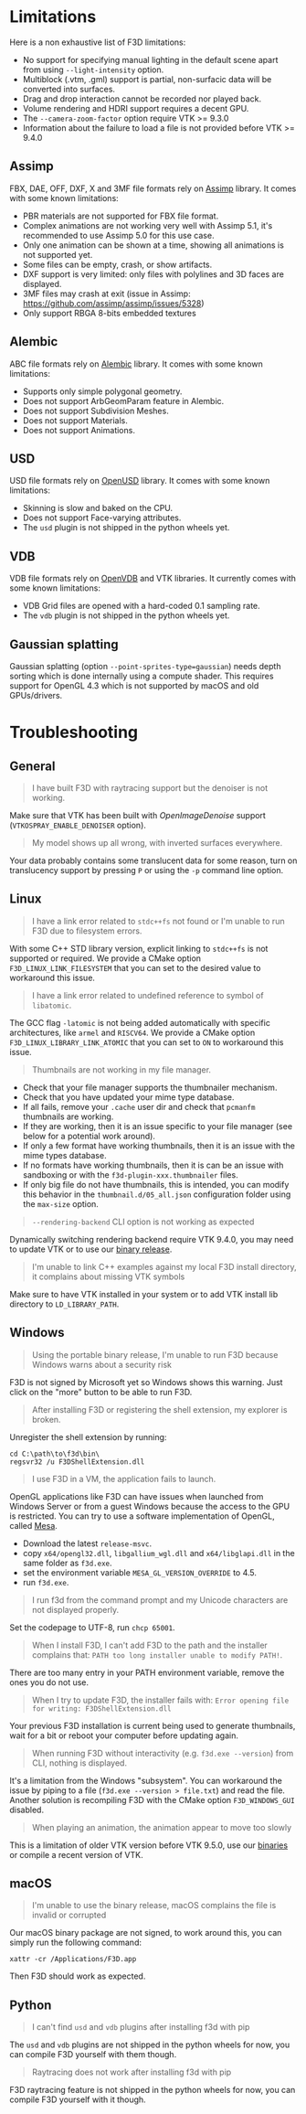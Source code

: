 # Limitations

Here is a non exhaustive list of F3D limitations:

- No support for specifying manual lighting in the default scene apart from using `--light-intensity` option.
- Multiblock (.vtm, .gml) support is partial, non-surfacic data will be converted into surfaces.
- Drag and drop interaction cannot be recorded nor played back.
- Volume rendering and HDRI support requires a decent GPU.
- The `--camera-zoom-factor` option require VTK >= 9.3.0
- Information about the failure to load a file is not provided before VTK >= 9.4.0

## Assimp

FBX, DAE, OFF, DXF, X and 3MF file formats rely on [Assimp](https://github.com/assimp/assimp) library. It comes with some known limitations:

- PBR materials are not supported for FBX file format.
- Complex animations are not working very well with Assimp 5.1, it's recommended to use Assimp 5.0 for this use case.
- Only one animation can be shown at a time, showing all animations is not supported yet.
- Some files can be empty, crash, or show artifacts.
- DXF support is very limited: only files with polylines and 3D faces are displayed.
- 3MF files may crash at exit (issue in Assimp: https://github.com/assimp/assimp/issues/5328)
- Only support RBGA 8-bits embedded textures

## Alembic

ABC file formats rely on [Alembic](https://github.com/alembic/alembic) library. It comes with some known limitations:

- Supports only simple polygonal geometry.
- Does not support ArbGeomParam feature in Alembic.
- Does not support Subdivision Meshes.
- Does not support Materials.
- Does not support Animations.

## USD

USD file formats rely on [OpenUSD](https://github.com/PixarAnimationStudios/OpenUSD) library. It comes with some known limitations:

- Skinning is slow and baked on the CPU.
- Does not support Face-varying attributes.
- The `usd` plugin is not shipped in the python wheels yet.

## VDB

VDB file formats rely on [OpenVDB](https://github.com/AcademySoftwareFoundation/openvdb) and VTK libraries. It currently comes with some known limitations:

- VDB Grid files are opened with a hard-coded 0.1 sampling rate.
- The `vdb` plugin is not shipped in the python wheels yet.

## Gaussian splatting

Gaussian splatting (option `--point-sprites-type=gaussian`) needs depth sorting which is done internally using a compute shader. This requires support for OpenGL 4.3 which is not supported by macOS and old GPUs/drivers.

# Troubleshooting

## General

> I have built F3D with raytracing support but the denoiser is not working.

Make sure that VTK has been built with _OpenImageDenoise_ support (`VTKOSPRAY_ENABLE_DENOISER` option).

> My model shows up all wrong, with inverted surfaces everywhere.

Your data probably contains some translucent data for some reason, turn on translucency support by pressing `P` or using the `-p` command line option.

## Linux

> I have a link error related to `stdc++fs` not found or I'm unable to run F3D due to filesystem errors.

With some C++ STD library version, explicit linking to `stdc++fs` is not supported or required. We provide a CMake option `F3D_LINUX_LINK_FILESYSTEM` that you can set to the desired value to workaround this issue.

> I have a link error related to undefined reference to symbol of `libatomic`.

The GCC flag `-latomic` is not being added automatically with specific architectures, like `armel` and `RISCV64`. We provide a CMake option `F3D_LINUX_LIBRARY_LINK_ATOMIC` that you can set to `ON` to workaround this issue.

> Thumbnails are not working in my file manager.

- Check that your file manager supports the thumbnailer mechanism.
- Check that you have updated your mime type database.
- If all fails, remove your `.cache` user dir and check that `pcmanfm` thumbnails are working.
- If they are working, then it is an issue specific to your file manager (see below for a potential work around).
- If only a few format have working thumbnails, then it is an issue with the mime types database.
- If no formats have working thumbnails, then it is can be an issue with sandboxing or with the `f3d-plugin-xxx.thumbnailer` files.
- If only big file do not have thumbnails, this is intended, you can modify this behavior in the `thumbnail.d/05_all.json` configuration folder using the `max-size` option.

> `--rendering-backend` CLI option is not working as expected

Dynamically switching rendering backend require VTK 9.4.0, you may need to update VTK or to use our [binary release](INSTALLATION.md).

> I'm unable to link C++ examples against my local F3D install directory, it complains about missing VTK symbols

Make sure to have VTK installed in your system or to add VTK install lib directory to `LD_LIBRARY_PATH`.

## Windows

> Using the portable binary release, I'm unable to run F3D because Windows warns about a security risk

F3D is not signed by Microsoft yet so Windows shows this warning. Just click on the "more" button to be able to run F3D.

> After installing F3D or registering the shell extension, my explorer is broken.

Unregister the shell extension by running:

```
cd C:\path\to\f3d\bin\
regsvr32 /u F3DShellExtension.dll
```

> I use F3D in a VM, the application fails to launch.

OpenGL applications like F3D can have issues when launched from Windows Server or from a guest Windows because the access to the GPU is restricted.
You can try to use a software implementation of OpenGL, called [Mesa](https://github.com/pal1000/mesa-dist-win/releases).

- Download the latest `release-msvc`.
- copy `x64/opengl32.dll`, `libgallium_wgl.dll` and `x64/libglapi.dll` in the same folder as `f3d.exe`.
- set the environment variable `MESA_GL_VERSION_OVERRIDE` to 4.5.
- run `f3d.exe`.

> I run f3d from the command prompt and my Unicode characters are not displayed properly.

Set the codepage to UTF-8, run `chcp 65001`.

> When I install F3D, I can't add F3D to the path and the installer complains that: `PATH too long installer unable to modify PATH!`.

There are too many entry in your PATH environment variable, remove the ones you do not use.

> When I try to update F3D, the installer fails with: `Error opening file for writing: F3DShellExtension.dll`

Your previous F3D installation is current being used to generate thumbnails, wait for a bit or reboot your computer before updating again.

> When running F3D without interactivity (e.g. `f3d.exe --version`) from CLI, nothing is displayed.

It's a limitation from the Windows "subsystem".
You can workaround the issue by piping to a file (`f3d.exe --version > file.txt`) and read the file.
Another solution is recompiling F3D with the CMake option `F3D_WINDOWS_GUI` disabled.

> When playing an animation, the animation appear to move too slowly

This is a limitation of older VTK version before VTK 9.5.0, use our [binaries](INSTALLATION.md) or compile a recent version of VTK.

## macOS

> I'm unable to use the binary release, macOS complains the file is invalid or corrupted

Our macOS binary package are not signed, to work around this, you can simply run the following command:

```
xattr -cr /Applications/F3D.app
```

Then F3D should work as expected.

## Python

> I can't find `usd` and `vdb` plugins after installing f3d with pip

The `usd` and `vdb` plugins are not shipped in the python wheels for now, you can compile F3D yourself with them though.

> Raytracing does not work after installing f3d with pip

F3D raytracing feature is not shipped in the python wheels for now, you can compile F3D yourself with it though.
